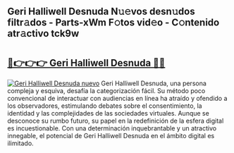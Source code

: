 ## Geri Halliwell Desnuda N𝚞𝚎vos desn𝚞dos filtr𝚊dos - Parts-xWm F𝚘tos vid𝚎o - C𝚘ntenido atr𝚊ctivo tck9w

# <h2><a href="http://mb5jvf.tromn.icu/?c=Geri+Halliwell+Desnuda">🔗👉👉👉 Geri Halliwell Desnuda 🔗🔗</a></h2>

[![Geri Halliwell Desnuda nuevo](https://i.imgur.com/pEAQMta.gif)](http://mb5jvf.tromn.icu/?c=Geri+Halliwell+Desnuda)
Geri Halliwell Desnuda, una persona compleja y esquiva, desafía la categorización fácil. Su método poco convencional de interactuar con audiencias en línea ha atraído y ofendido a los observadores, estimulando debates sobre el consentimiento, la identidad y las complejidades de las sociedades virtuales. Aunque se desconoce su rumbo futuro, su papel en la redefinición de la esfera digital es incuestionable. Con una determinación inquebrantable y un atractivo innegable, el potencial de Geri Halliwell Desnuda en el ámbito digital es ilimitado.
